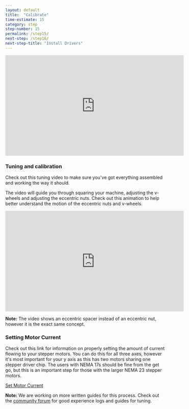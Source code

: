 ```yaml
---
layout: default
title:  "Calibrate"
time-estimate: 15
category: step
step-number: 15
permalink: /step15/
next-step: /step16/
next-step-title: "Install Drivers"
---
```


<iframe width="560" height="315" src="https://www.youtube.com/embed/5AwuLbbvZNQ" frameborder="0" allowfullscreen>
</iframe>

### Tuning and calibration

Check out this tuning video to make sure you've got everything assembled and working the way it should.

The video will guide you through squaring your machine, adjusting the v-wheels and adjusting the eccentric nuts.  Check out this animation to help better understand the motion of the eccentric nuts and v-wheels.

<iframe width="560" height="315" src="https://www.youtube.com/embed/nX0J317l0mY" frameborder="0" allowfullscreen></iframe>

<p class="note">
<i class="fa fa-hand-o-right"></i>
 <span class="note-text">
 <strong>Note:</strong> The video shows an eccentric spacer instead of an eccentric nut, however it is the exact same concept.
 </span>
</p>

### Setting Motor Current

Check out this link for information on properly setting the amount of current flowing to your stepper motors. You can do this for all three axes, however it's most important for your y axis as this has two motors sharing one stepper driver chip. The users with NEMA 17s should be fine from the get go, but this is an important step for those with the larger NEMA 23 stepper motors.

<a href="https://github.com/synthetos/grblShield/wiki/Using-grblShield#setting-motor-current" target="_blank" class="btn btn-invent btn-animate-arrow">Set Motor Current</a>

<p class="note">
<i class="fa fa-hand-o-right"></i>
 <span class="note-text">
 <strong>Note:</strong> We are working on more written guides for this process. Check out the <a href="https://www.inventables.com/forum">community forum</a> for good experience logs and guides for tuning.
 </span>

</p>
